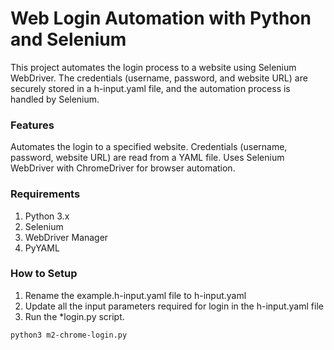 # Web Login Automation with Python and Selenium

This project automates the login process to a website using Selenium WebDriver. The credentials (username, password, and website URL) are securely stored in a h-input.yaml file, and the automation process is handled by Selenium.

### Features

Automates the login to a specified website.
Credentials (username, password, website URL) are read from a YAML file.
Uses Selenium WebDriver with ChromeDriver for browser automation.

### Requirements

1. Python 3.x
2. Selenium
3. WebDriver Manager
4. PyYAML

### How to Setup

1. Rename the example.h-input.yaml file to h-input.yaml
2. Update all the input parameters required for login in the h-input.yaml file
3. Run the \*login.py script.

```bash
python3 m2-chrome-login.py
```
